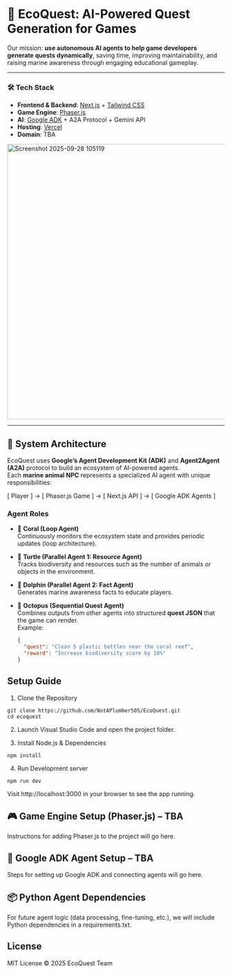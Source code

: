# 🌊 EcoQuest: AI-Powered Quest Generation for Games

Our mission: **use autonomous AI agents to help game developers generate quests dynamically**, saving time, improving maintainability, and raising marine awareness through engaging educational gameplay.

---

### **🛠️ Tech Stack**

- **Frontend & Backend**: [Next.js](https://nextjs.org/) + [Tailwind CSS](https://tailwindcss.com/)
- **Game Engine**: [Phaser.js](https://phaser.io/)
- **AI**: [Google ADK](https://google.github.io/adk-docs/) + A2A Protocol + Gemini API
- **Hosting**: [Vercel](https://vercel.com/)
- **Domain**: TBA

<img width="1362" height="637" alt="Screenshot 2025-09-28 105119" src="https://github.com/user-attachments/assets/f893acd5-5141-4f68-b842-c7c2d342a78a" />

---

## 🧩 System Architecture

EcoQuest uses **Google’s Agent Development Kit (ADK)** and **Agent2Agent (A2A)** protocol to build an ecosystem of AI-powered agents.  
Each **marine animal NPC** represents a specialized AI agent with unique responsibilities:

[ Player ] → [ Phaser.js Game ] → [ Next.js API ] → [ Google ADK Agents ]

### Agent Roles
- 🪸 **Coral (Loop Agent)**  
  Continuously monitors the ecosystem state and provides periodic updates (loop architecture).

- 🐢 **Turtle (Parallel Agent 1: Resource Agent)**  
  Tracks biodiversity and resources such as the number of animals or objects in the environment.

- 🐬 **Dolphin (Parallel Agent 2: Fact Agent)**  
  Generates marine awareness facts to educate players.

- 🐙 **Octopus (Sequential Quest Agent)**  
  Combines outputs from other agents into structured **quest JSON** that the game can render.  
  Example:  
  ```json
  {
    "quest": "Clean 5 plastic bottles near the coral reef",
    "reward": "Increase biodiversity score by 10%"
  }

## Setup Guide
1. Clone the Repository
```gitbash
git clone https://github.com/NotAPlumber505/EcoQuest.git
cd ecoquest
```
2. Launch Visual Studio Code and open the project folder.

3. Install Node.js & Dependencies
```gitbash
npm install
```
4. Run Development server
```gitbash
npm run dev
```
Visit http://localhost:3000 in your browser to see the app running.

## 🎮 Game Engine Setup (Phaser.js) – TBA
Instructions for adding Phaser.js to the project will go here.
## 🤖 Google ADK Agent Setup – TBA
Steps for setting up Google ADK and connecting agents will go here.
## 📦 Python Agent Dependencies
For future agent logic (data processing, fine-tuning, etc.), we will include Python dependencies in a requirements.txt.

## License
MIT License © 2025 EcoQuest Team



